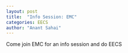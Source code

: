 ```yaml
---
layout: post
title:  "Info Session: EMC"
categories: EECS
author: "Anant Sahai"
---
```

Come join EMC for an info session and do EECS
